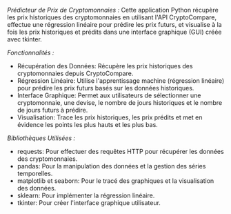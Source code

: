  *Prédicteur de Prix de Cryptomonnaies :*
Cette application Python récupère les prix historiques des cryptomonnaies en utilisant l'API CryptoCompare, effectue une régression linéaire pour prédire les prix futurs, et visualise à la fois les prix historiques et prédits dans une interface graphique (GUI) créée avec tkinter.

 *Fonctionnalités :*
- Récupération des Données: Récupère les prix historiques des cryptomonnaies depuis CryptoCompare.
- Régression Linéaire: Utilise l'apprentissage machine (régression linéaire) pour prédire les prix futurs basés sur les données historiques.
- Interface Graphique: Permet aux utilisateurs de sélectionner une cryptomonnaie, une devise, le nombre de jours historiques et le nombre de jours futurs à prédire.
- Visualisation: Trace les prix historiques, les prix prédits et met en évidence les points les plus hauts et les plus bas.

 *Bibliothèques Utilisées :*
- requests: Pour effectuer des requêtes HTTP pour récupérer les données des cryptomonnaies.
- pandas: Pour la manipulation des données et la gestion des séries temporelles.
- matplotlib et seaborn: Pour le tracé des graphiques et la visualisation des données.
- sklearn: Pour implémenter la régression linéaire.
- tkinter: Pour créer l'interface graphique utilisateur.
